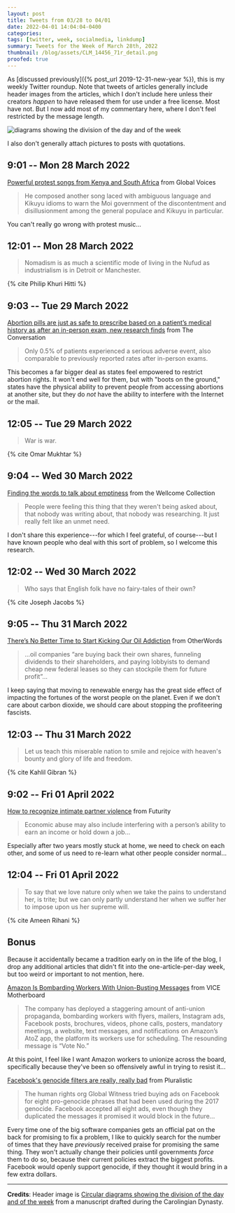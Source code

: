 ```yaml
---
layout: post
title: Tweets from 03/28 to 04/01
date: 2022-04-01 14:04:04-0400
categories:
tags: [twitter, week, socialmedia, linkdump]
summary: Tweets for the Week of March 28th, 2022
thumbnail: /blog/assets/CLM_14456_71r_detail.png
proofed: true
---
```


As [discussed previously]({% post_url 2019-12-31-new-year %}), this is my weekly Twitter roundup.  Note that tweets of articles generally include header images from the articles, which I don't include here unless their creators *happen* to have released them for use under a free license.  Most have not.  But I now add most of my commentary here, where I don't feel restricted by the message length.

![diagrams showing the division of the day and of the week](/blog/assets/CLM_14456_71r_detail.png "diagrams showing the division of the day and of the week")

I also don't generally attach pictures to posts with quotations.

## 9:01 -- Mon 28 March 2022

[<i class="fab fa-twitter-square"></i>](https://twitter.com/jcolag/status/1508428944680226817) [Powerful protest songs from Kenya and South Africa](https://globalvoices.org/2022/03/21/powerful-protest-songs-from-kenya-and-south-africa/) from Global Voices

 > He composed another song laced with ambiguous language and Kikuyu idioms to warn the Moi government of the discontentment and disillusionment among the general populace and Kikuyu in particular.

You can't really go wrong with protest music...

## 12:01 -- Mon 28 March 2022

[<i class="fab fa-twitter-square"></i>](https://twitter.com/jcolag/status/1508474243029225474)

 > Nomadism is as much a scientific mode of living in the Nufud as industrialism is in Detroit or Manchester.

{% cite Philip Khuri Hitti %}

## 9:03 -- Tue 29 March 2022

[<i class="fab fa-twitter-square"></i>](https://twitter.com/jcolag/status/1508791836306931717) [Abortion pills are just as safe to prescribe based on a patient’s medical history as after an in-person exam, new research finds](https://theconversation.com/abortion-pills-are-just-as-safe-to-prescribe-based-on-a-patients-medical-history-as-after-an-in-person-exam-new-research-finds-179622) from The Conversation

 > Only 0.5% of patients experienced a serious adverse event, also comparable to previously reported rates after in-person exams.

This becomes a far bigger deal as states feel empowered to restrict abortion rights.  It won't end well for them, but with "boots on the ground," states have the physical ability to prevent people from accessing abortions at another site, but they do *not* have the ability to interfere with the Internet or the mail.

## 12:05 -- Tue 29 March 2022

[<i class="fab fa-twitter-square"></i>](https://twitter.com/jcolag/status/1508837638005997569)

 > War is war.

{% cite Omar Mukhtar %}

## 9:04 -- Wed 30 March 2022

[<i class="fab fa-twitter-square"></i>](https://twitter.com/jcolag/status/1509154475684024329) [Finding the words to talk about emptiness](https://wellcomecollection.org/articles/YicucRAAAPf45c2S) from the Wellcome Collection

 > People were feeling this thing that they weren't being asked about, that nobody was writing about, that nobody was researching. It just really felt like an unmet need.

I don't share this experience---for which I feel grateful, of course---but I have known people who deal with this sort of problem, so I welcome this research.

## 12:02 -- Wed 30 March 2022

[<i class="fab fa-twitter-square"></i>](https://twitter.com/jcolag/status/1509199270813089807)

 > Who says that English folk have no fairy-tales of their own?

{% cite Joseph Jacobs %}

## 9:05 -- Thu 31 March 2022

[<i class="fab fa-twitter-square"></i>](https://twitter.com/jcolag/status/1509517115153289222) [There’s No Better Time to Start Kicking Our Oil Addiction](https://otherwords.org/theres-no-better-time-to-start-kicking-our-oil-addiction/) from OtherWords

 > ...oil companies “are buying back their own shares, funneling dividends to their shareholders, and paying lobbyists to demand cheap new federal leases so they can stockpile them for future profit”...

I keep saying that moving to renewable energy has the great side effect of impacting the fortunes of the worst people on the planet.  Even if we don't care about carbon dioxide, we should care about stopping the profiteering fascists.

## 12:03 -- Thu 31 March 2022

[<i class="fab fa-twitter-square"></i>](https://twitter.com/jcolag/status/1509561910307426306)

 > Let us teach this miserable nation to smile and rejoice with heaven's bounty and glory of life and freedom.

{% cite Kahlil Gibran %}

## 9:02 -- Fri 01 April 2022

[<i class="fab fa-twitter-square"></i>](https://twitter.com/jcolag/status/1509878747968819204) [How to recognize intimate partner violence](https://www.futurity.org/how-to-recognize-intimate-partner-violence-ipv-definitions-2715712-2/) from Futurity

 > Economic abuse may also include interfering with a person’s ability to earn an income or hold down a job...

Especially after two years mostly stuck at home, we need to check on each other, and some of us need to re-learn what other people consider normal...

## 12:04 -- Fri 01 April 2022

[<i class="fab fa-twitter-square"></i>](https://twitter.com/jcolag/status/1509924549818662917)

 > To say that we love nature only when we take the pains to understand her, is trite; but we can only partly understand her when we suffer her to impose upon us her supreme will.

{% cite Ameen Rihani %}

## Bonus

Because it accidentally became a tradition early on in the life of the blog, I drop any additional articles that didn't fit into the one-article-per-day week, but too weird or important to not mention, here.

<i class="fas fa-square"></i> [Amazon Is Bombarding Workers With Union-Busting Messages](https://www.vice.com/en/article/xgdpqj/amazon-is-bombarding-workers-with-union-busting-messages) from VICE Motherboard

 > The company has deployed a staggering amount of anti-union propaganda, bombarding workers with flyers, mailers, Instagram ads, Facebook posts, brochures, videos, phone calls, posters, mandatory meetings, a website, text messages, and notifications on Amazon’s AtoZ app, the platform its workers use for scheduling. The resounding message is “Vote No.”

At this point, I feel like I want Amazon workers to unionize across the board, specifically because they've been so offensively awful in trying to resist it...

<i class="fas fa-square"></i> [Facebook's genocide filters are really, really bad](https://pluralistic.net/2022/03/23/false-genocide-negative/#metacrap) from Pluralistic

 > The human rights org Global Witness tried buying ads on Facebook for eight pro-genocide phrases that had been used during the 2017 genocide. Facebook accepted all eight ads, even though they duplicated the messages it promised it would block in the future...

Every time one of the big software companies gets an official pat on the back for promising to fix a problem, I like to quickly search for the number of times that they have *previously* received praise for promising the same thing.  They won't actually change their policies until governments *force* them to do so, because their current policies extract the biggest profits.  Facebook would openly support genocide, if they thought it would bring in a few extra dollars.

* * *

**Credits**:  Header image is [Circular diagrams showing the division of the day and of the week](https://commons.wikimedia.org/wiki/File:CLM_14456_71r_detail.jpg) from a manuscript drafted during the Carolingian Dynasty.
